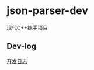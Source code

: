 # json-parser-dev
现代C++练手项目

## Dev-log
[开发日志](https://github.com/Ideenaster/json-parser-dev/blob/main/dev-log.md)

